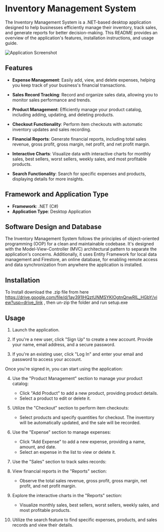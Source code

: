 # Inventory Management System

The Inventory Management System is a .NET-based desktop application designed to help businesses efficiently manage their inventory, track sales, and generate reports for better decision-making. This README provides an overview of the application's features, installation instructions, and usage guide.

![Application Screenshot](screenshot.png)

## Features

- **Expense Management**: Easily add, view, and delete expenses, helping you keep track of your business's financial transactions.

- **Sales Record Tracking**: Record and organize sales data, allowing you to monitor sales performance and trends.

- **Product Management**: Efficiently manage your product catalog, including adding, updating, and deleting products.

- **Checkout Functionality**: Perform item checkouts with automatic inventory updates and sales recording.

- **Financial Reports**: Generate financial reports, including total sales revenue, gross profit, gross margin, net profit, and net profit margin.

- **Interactive Charts**: Visualize data with interactive charts for monthly sales, best sellers, worst sellers, weekly sales, and most profitable products.

- **Search Functionality**: Search for specific expenses and products, displaying details for more insights.

## Framework and Application Type

- **Framework**: .NET (C#)
- **Application Type**: Desktop Application

## Software Design and Database

The Inventory Management System follows the principles of object-oriented programming (OOP) for a clean and maintainable codebase. It's designed with the Model-View-Controller (MVC) architectural pattern to separate the application's concerns. Additionally, it uses Entity Framework for local data management and Firestore, an online database, for enabling remote access and data synchronization from anywhere the application is installed.

## Installation

 To Install download the .zip file from here https://drive.google.com/file/d/1ay391lHQztUNMSYKlOgtnQnwRIL_HGbY/view?usp=drive_link , then un-zip the folder and run setup.exe

 ## Usage



1. Launch the application.

2. If you're a new user, click "Sign Up" to create a new account. Provide your name, email address, and a secure password.

3. If you're an existing user, click "Log In" and enter your email and password to access your account.

Once you're signed in, you can start using the application:

4. Use the "Product Management" section to manage your product catalog:

   - Click "Add Product" to add a new product, providing product details.
   - Select a product to edit or delete it.

5. Utilize the "Checkout" section to perform item checkouts:

   - Select products and specify quantities for checkout. The inventory will be automatically updated, and the sale will be recorded.

6. Use the "Expense" section to manage expenses:

   - Click "Add Expense" to add a new expense, providing a name, amount, and date.
   - Select an expense in the list to view or delete it.

7. Use the "Sales" section to track sales records:


8. View financial reports in the "Reports" section:

   - Observe the total sales revenue, gross profit, gross margin, net profit, and net profit margin.

9. Explore the interactive charts in the "Reports" section:

   - Visualize monthly sales, best sellers, worst sellers, weekly sales, and most profitable products.

10. Utilize the search feature to find specific expenses, products, and sales records and view their details.
